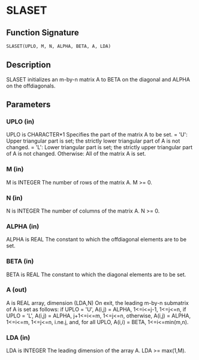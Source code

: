 # SLASET

## Function Signature

```fortran
SLASET(UPLO, M, N, ALPHA, BETA, A, LDA)
```

## Description


 SLASET initializes an m-by-n matrix A to BETA on the diagonal and
 ALPHA on the offdiagonals.

## Parameters

### UPLO (in)

UPLO is CHARACTER*1 Specifies the part of the matrix A to be set. = 'U': Upper triangular part is set; the strictly lower triangular part of A is not changed. = 'L': Lower triangular part is set; the strictly upper triangular part of A is not changed. Otherwise: All of the matrix A is set.

### M (in)

M is INTEGER The number of rows of the matrix A. M >= 0.

### N (in)

N is INTEGER The number of columns of the matrix A. N >= 0.

### ALPHA (in)

ALPHA is REAL The constant to which the offdiagonal elements are to be set.

### BETA (in)

BETA is REAL The constant to which the diagonal elements are to be set.

### A (out)

A is REAL array, dimension (LDA,N) On exit, the leading m-by-n submatrix of A is set as follows: if UPLO = 'U', A(i,j) = ALPHA, 1<=i<=j-1, 1<=j<=n, if UPLO = 'L', A(i,j) = ALPHA, j+1<=i<=m, 1<=j<=n, otherwise, A(i,j) = ALPHA, 1<=i<=m, 1<=j<=n, i.ne.j, and, for all UPLO, A(i,i) = BETA, 1<=i<=min(m,n).

### LDA (in)

LDA is INTEGER The leading dimension of the array A. LDA >= max(1,M).

